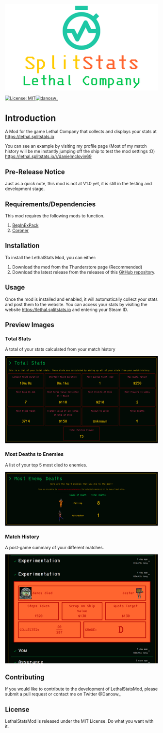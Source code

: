 ![headerimage](gitimages/headerimg.png)

[![License: MIT](https://img.shields.io/badge/License-MIT-yellow.svg)](https://opensource.org/licenses/MIT)<a href="https://twitter.com/danosw_"><img src="https://img.shields.io/twitter/follow/danosw_?logo=twitter&style=for-the-badge" alt="danosw_" /></a>


# Introduction
A Mod for the game Lethal Company that collects and displays your stats at https://lethal.splitstats.io

You can see an example by visiting my profile page (Most of my match history will be me instantly jumping off the ship to test the mod settings :D) https://lethal.splitstats.io/r/danielmclovin69


## Pre-Release Notice
Just as a quick note, this mod is not at V1.0 yet, it is still in the testing and development stage.

## Requirements/Dependencies
This mod requires the following mods to function.

1. [BepInExPack](https://thunderstore.io/c/lethal-company/p/BepInEx/BepInExPack/)
2. [Coroner](https://thunderstore.io/c/lethal-company/p/EliteMasterEric/Coroner/)


## Installation
To install the LethalStats Mod, you can either:

1. Download the mod from the Thunderstore page (Recommended)
2. Download the latest release from the releases of this [GitHub repository](https://github.com/danielmccluskey/LethalStatsMod/releases).


## Usage
Once the mod is installed and enabled, it will automatically collect your stats and post them to the website. You can access your stats by visiting the website https://lethal.splitstats.io and entering your Steam ID.


## Preview Images

### Total Stats
A total of your stats calculated from your match history

![Total Stats Preview](gitimages/totalstats.png)

### Most Deaths to Enemies
A list of your top 5 most died to enemies.

![Enemy Deaths Preview](gitimages/totalenemydeaths.png)

### Match History
A post-game summary of your different matches.

![Match History](gitimages/matchhistory.png)

## Contributing
If you would like to contribute to the development of LethalStatsMod, please submit a pull request or contact me on Twitter @Danosw_

## License
LethalStatsMod is released under the MIT License. Do what you want with it.


